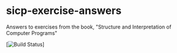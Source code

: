 # sicp-exercise-answers

Answers to exercises from the book, "Structure and Interpretation of Computer Programs"

[![Build Status](https://circleci.com/gh/andrewshawcare/sicp-exercise-answers.png?circle-token=:circle-token)]
